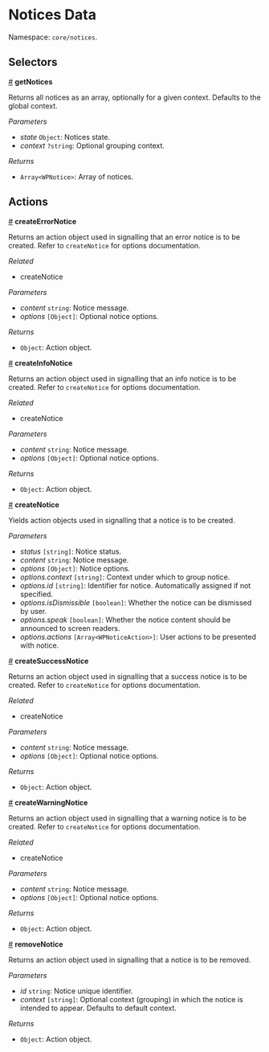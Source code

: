 # Notices Data

Namespace: `core/notices`.

## Selectors

<!-- START TOKEN(Autogenerated selectors) -->

<a name="getNotices" href="#getNotices">#</a> **getNotices**

Returns all notices as an array, optionally for a given context. Defaults to
the global context.

_Parameters_

-   _state_ `Object`: Notices state.
-   _context_ `?string`: Optional grouping context.

_Returns_

-   `Array<WPNotice>`: Array of notices.


<!-- END TOKEN(Autogenerated selectors) -->

## Actions

<!-- START TOKEN(Autogenerated actions) -->

<a name="createErrorNotice" href="#createErrorNotice">#</a> **createErrorNotice**

Returns an action object used in signalling that an error notice is to be
created. Refer to `createNotice` for options documentation.

_Related_

-   createNotice

_Parameters_

-   _content_ `string`: Notice message.
-   _options_ `[Object]`: Optional notice options.

_Returns_

-   `Object`: Action object.

<a name="createInfoNotice" href="#createInfoNotice">#</a> **createInfoNotice**

Returns an action object used in signalling that an info notice is to be
created. Refer to `createNotice` for options documentation.

_Related_

-   createNotice

_Parameters_

-   _content_ `string`: Notice message.
-   _options_ `[Object]`: Optional notice options.

_Returns_

-   `Object`: Action object.

<a name="createNotice" href="#createNotice">#</a> **createNotice**

Yields action objects used in signalling that a notice is to be created.

_Parameters_

-   _status_ `[string]`: Notice status.
-   _content_ `string`: Notice message.
-   _options_ `[Object]`: Notice options.
-   _options.context_ `[string]`: Context under which to group notice.
-   _options.id_ `[string]`: Identifier for notice. Automatically assigned if not specified.
-   _options.isDismissible_ `[boolean]`: Whether the notice can be dismissed by user.
-   _options.speak_ `[boolean]`: Whether the notice content should be announced to screen readers.
-   _options.actions_ `[Array<WPNoticeAction>]`: User actions to be presented with notice.

<a name="createSuccessNotice" href="#createSuccessNotice">#</a> **createSuccessNotice**

Returns an action object used in signalling that a success notice is to be
created. Refer to `createNotice` for options documentation.

_Related_

-   createNotice

_Parameters_

-   _content_ `string`: Notice message.
-   _options_ `[Object]`: Optional notice options.

_Returns_

-   `Object`: Action object.

<a name="createWarningNotice" href="#createWarningNotice">#</a> **createWarningNotice**

Returns an action object used in signalling that a warning notice is to be
created. Refer to `createNotice` for options documentation.

_Related_

-   createNotice

_Parameters_

-   _content_ `string`: Notice message.
-   _options_ `[Object]`: Optional notice options.

_Returns_

-   `Object`: Action object.

<a name="removeNotice" href="#removeNotice">#</a> **removeNotice**

Returns an action object used in signalling that a notice is to be removed.

_Parameters_

-   _id_ `string`: Notice unique identifier.
-   _context_ `[string]`: Optional context (grouping) in which the notice is intended to appear. Defaults to default context.

_Returns_

-   `Object`: Action object.

<!-- END TOKEN(Autogenerated actions) -->
